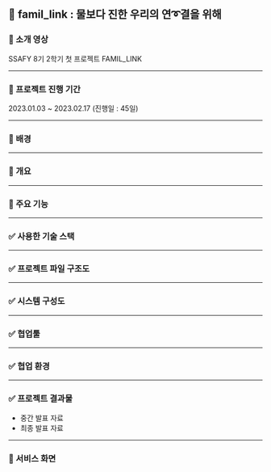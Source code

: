 ## 💌 famil_link : 물보다 진한 우리의 연➰결을 위해

### 🎦 소개 영상 

SSAFY 8기 2학기 첫 프로젝트 FAMIL_LINK

---

### 🎦 프로젝트 진행 기간

2023.01.03 ~ 2023.02.17 (진행일 : 45일)

---

### 🎦 배경
---

### 🎦 개요
---

### 🎦 주요 기능
---

### ✅ 사용한 기술 스택
---


### ✅ 프로젝트 파일 구조도
---


### ✅ 시스템 구성도
---


### ✅ 협업툴
---


### ✅ 협업 환경
---


### ✅ 프로젝트 결과물
- 중간 발표 자료
- 최종 발표 자료
---


### 💌 서비스 화면
